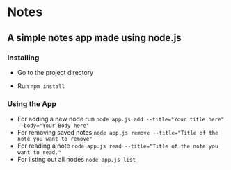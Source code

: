 # Notes

## A simple notes app made using node.js

### Installing
- Go to the project directory

- Run
    ```npm install```

### Using the App
- For adding a new node run
    ```node app.js add --title="Your title here" --body="Your Body here"```
- For removing saved notes
    ```node app.js remove --title="Title of the note you want to remove" ```
- For reading a note
    ```node app.js read --title="Title of the note you want to read."```
- For listing out all nodes
    ```node app.js list```

